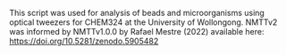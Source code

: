 This script was used for analysis of beads and microorganisms using optical tweezers for CHEM324 at the University of Wollongong.
NMTTv2 was informed by NMTTv1.0.0 by Rafael Mestre (2022) available here: https://doi.org/10.5281/zenodo.5905482
